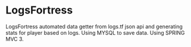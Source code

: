 LogsFortress
============

LogsFortress automated data getter from logs.tf json api and generating stats for player based on logs. Using MYSQL to save data. Using SPRING MVC 3.
